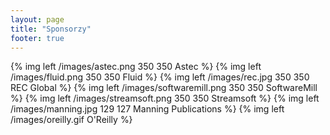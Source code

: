 ```yaml
---
layout: page
title: "Sponsorzy"
footer: true
---
```

{% img left /images/astec.png 350 350 Astec %}
{% img left /images/fluid.png 350 350 Fluid %}
{% img left /images/rec.jpg 350 350 REC Global %}
{% img left /images/softwaremill.png 350 350 SoftwareMill %}
{% img left /images/streamsoft.png 350 350 Streamsoft %}
{% img left /images/manning.jpg 129 127 Manning Publications %}
{% img left /images/oreilly.gif O'Reilly %}
